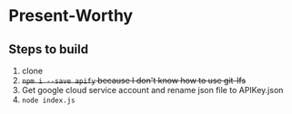 # Present-Worthy

## Steps to build
1. clone
2. <s>`npm i --save apify` because I don't know how to use git-lfs</s>
3. Get google cloud service account and rename json file to APIKey.json
4. `node index.js`
